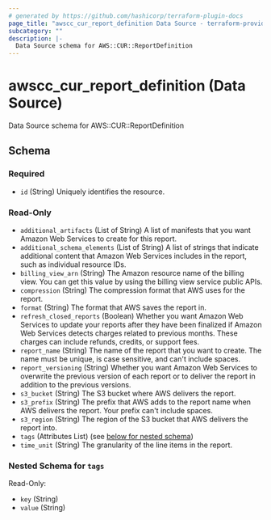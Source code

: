 ```yaml
---
# generated by https://github.com/hashicorp/terraform-plugin-docs
page_title: "awscc_cur_report_definition Data Source - terraform-provider-awscc"
subcategory: ""
description: |-
  Data Source schema for AWS::CUR::ReportDefinition
---
```


# awscc_cur_report_definition (Data Source)

Data Source schema for AWS::CUR::ReportDefinition



<!-- schema generated by tfplugindocs -->
## Schema

### Required

- `id` (String) Uniquely identifies the resource.

### Read-Only

- `additional_artifacts` (List of String) A list of manifests that you want Amazon Web Services to create for this report.
- `additional_schema_elements` (List of String) A list of strings that indicate additional content that Amazon Web Services includes in the report, such as individual resource IDs.
- `billing_view_arn` (String) The Amazon resource name of the billing view. You can get this value by using the billing view service public APIs.
- `compression` (String) The compression format that AWS uses for the report.
- `format` (String) The format that AWS saves the report in.
- `refresh_closed_reports` (Boolean) Whether you want Amazon Web Services to update your reports after they have been finalized if Amazon Web Services detects charges related to previous months. These charges can include refunds, credits, or support fees.
- `report_name` (String) The name of the report that you want to create. The name must be unique, is case sensitive, and can't include spaces.
- `report_versioning` (String) Whether you want Amazon Web Services to overwrite the previous version of each report or to deliver the report in addition to the previous versions.
- `s3_bucket` (String) The S3 bucket where AWS delivers the report.
- `s3_prefix` (String) The prefix that AWS adds to the report name when AWS delivers the report. Your prefix can't include spaces.
- `s3_region` (String) The region of the S3 bucket that AWS delivers the report into.
- `tags` (Attributes List) (see [below for nested schema](#nestedatt--tags))
- `time_unit` (String) The granularity of the line items in the report.

<a id="nestedatt--tags"></a>
### Nested Schema for `tags`

Read-Only:

- `key` (String)
- `value` (String)
